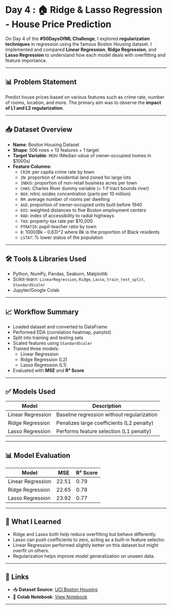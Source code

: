 # Day 4 : 🏠 Ridge & Lasso Regression - House Price Prediction

On Day 4 of the **#50DaysOfML Challenge**, I explored **regularization techniques** in regression using the famous Boston Housing dataset. I implemented and compared **Linear Regression**, **Ridge Regression**, and **Lasso Regression** to understand how each model deals with overfitting and feature importance.

---

## 📊 Problem Statement

Predict house prices based on various features such as crime rate, number of rooms, location, and more. The primary aim was to observe the **impact of L1 and L2 regularization**.

---

## 📥 Dataset Overview

- **Name**: Boston Housing Dataset  
- **Shape**: 506 rows × 13 features + 1 target  
- **Target Variable**: `MEDV` (Median value of owner-occupied homes in $1000s)  
- **Feature Columns**:  
  - `CRIM`: per capita crime rate by town  
  - `ZN`: proportion of residential land zoned for large lots  
  - `INDUS`: proportion of non-retail business acres per town  
  - `CHAS`: Charles River dummy variable (= 1 if tract bounds river)  
  - `NOX`: nitric oxides concentration (parts per 10 million)  
  - `RM`: average number of rooms per dwelling  
  - `AGE`: proportion of owner-occupied units built before 1940  
  - `DIS`: weighted distances to five Boston employment centers  
  - `RAD`: index of accessibility to radial highways  
  - `TAX`: property-tax rate per $10,000  
  - `PTRATIO`: pupil-teacher ratio by town  
  - `B`: 1000(Bk - 0.63)^2 where Bk is the proportion of Black residents  
  - `LSTAT`: % lower status of the population  

---

## 🛠️ Tools & Libraries Used

- Python, NumPy, Pandas, Seaborn, Matplotlib  
- Scikit-learn: `LinearRegression`, `Ridge`, `Lasso`, `train_test_split`, `StandardScaler`  
- Jupyter/Google Colab  

---

## 📈 Workflow Summary

- Loaded dataset and converted to DataFrame  
- Performed EDA (correlation heatmap, pairplot)  
- Split into training and testing sets  
- Scaled features using `StandardScaler`  
- Trained three models:  
  - Linear Regression  
  - Ridge Regression (L2)  
  - Lasso Regression (L1)  
- Evaluated with **MSE** and **R² Score**  

---

## ✅ Models Used

| Model              | Description                                      |
|-------------------|--------------------------------------------------|
| Linear Regression | Baseline regression without regularization      |
| Ridge Regression  | Penalizes large coefficients (L2 penalty)        |
| Lasso Regression  | Performs feature selection (L1 penalty)          |

---

## 📊 Model Evaluation

| Model              | MSE    | R² Score |
|-------------------|--------|----------|
| Linear Regression | 22.51  | 0.79     |
| Ridge Regression  | 22.65  | 0.78     |
| Lasso Regression  | 23.92  | 0.77     |

---

## 💬 What I Learned

- Ridge and Lasso both help reduce overfitting but behave differently.  
- Lasso can push coefficients to zero, acting as a built-in feature selector.  
- Linear Regression performed slightly better on this dataset but might overfit on others.  
- Regularization helps improve model generalization on unseen data.  

---

## 🔗 Links

- 📥 **Dataset Source**: [UCI Boston Housing](https://archive.ics.uci.edu/ml/datasets/housing)  
- 📒 **Colab Notebook**: [View Notebook](https://colab.research.google.com/drive/1k6gzFroHCOAJPEMgbcOvWxZmn5_Ifu_C)

---
